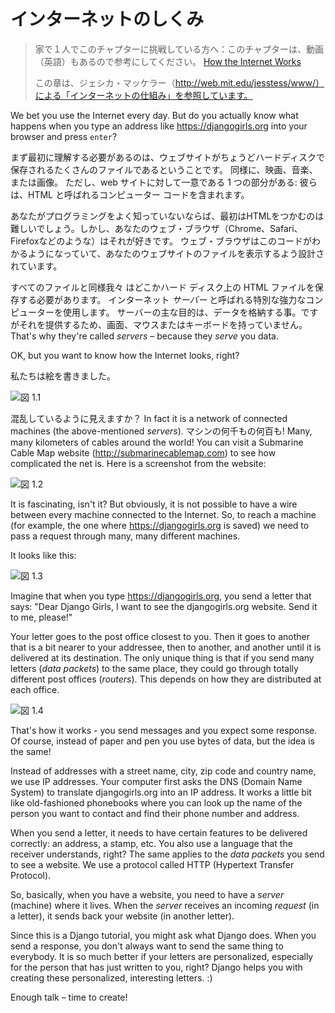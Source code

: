 # インターネットのしくみ

> 家で１人でこのチャプターに挑戦している方へ：このチャプターは、動画（英語）もあるので参考にしてください。 [How the Internet Works](https://www.youtube.com/watch?v=oM9yAA09wdc)
> 
> この章は、ジェシカ・マッケラー（http://web.mit.edu/jesstess/www/）による「インターネットの仕組み」を参照しています。

We bet you use the Internet every day. But do you actually know what happens when you type an address like https://djangogirls.org into your browser and press `enter`?

まず最初に理解する必要があるのは、ウェブサイトがちょうどハードディスクで保存されるたくさんのファイルであるということです。 同様に、映画、音楽、または画像。 ただし、web サイトに対して一意である 1 つの部分がある: 彼らは、HTML と呼ばれるコンピューター コードを含まれます。

あなたがプログラミングをよく知っていないならば、最初はHTMLをつかむのは難しいでしょう。しかし、あなたのウェブ・ブラウザ（Chrome、Safari、Firefoxなどのような）はそれが好きです。 ウェブ・ブラウザはこのコードがわかるようになっていて、あなたのウェブサイトのファイルを表示するよう設計されています。

すべてのファイルと同様我々 はどこかハード ディスク上の HTML ファイルを保存する必要があります。 インターネット *サーバー* と呼ばれる特別な強力なコンピューターを使用します。 サーバーの主な目的は、データを格納する事。ですがそれを提供するため、画面、マウスまたはキーボードを持っていません。 That's why they're called *servers* – because they *serve* you data.

OK, but you want to know how the Internet looks, right?

私たちは絵を書きました。

![図 1.1](images/internet_1.png)

混乱しているように見えますか？ In fact it is a network of connected machines (the above-mentioned *servers*). マシンの何千もの何百も! Many, many kilometers of cables around the world! You can visit a Submarine Cable Map website (http://submarinecablemap.com) to see how complicated the net is. Here is a screenshot from the website:

![図 1.2](images/internet_3.png)

It is fascinating, isn't it? But obviously, it is not possible to have a wire between every machine connected to the Internet. So, to reach a machine (for example, the one where https://djangogirls.org is saved) we need to pass a request through many, many different machines.

It looks like this:

![図 1.3](images/internet_2.png)

Imagine that when you type https://djangogirls.org, you send a letter that says: "Dear Django Girls, I want to see the djangogirls.org website. Send it to me, please!"

Your letter goes to the post office closest to you. Then it goes to another that is a bit nearer to your addressee, then to another, and another until it is delivered at its destination. The only unique thing is that if you send many letters (*data packets*) to the same place, they could go through totally different post offices (*routers*). This depends on how they are distributed at each office.

![図 1.4](images/internet_4.png)

That's how it works - you send messages and you expect some response. Of course, instead of paper and pen you use bytes of data, but the idea is the same!

Instead of addresses with a street name, city, zip code and country name, we use IP addresses. Your computer first asks the DNS (Domain Name System) to translate djangogirls.org into an IP address. It works a little bit like old-fashioned phonebooks where you can look up the name of the person you want to contact and find their phone number and address.

When you send a letter, it needs to have certain features to be delivered correctly: an address, a stamp, etc. You also use a language that the receiver understands, right? The same applies to the *data packets* you send to see a website. We use a protocol called HTTP (Hypertext Transfer Protocol).

So, basically, when you have a website, you need to have a *server* (machine) where it lives. When the *server* receives an incoming *request* (in a letter), it sends back your website (in another letter).

Since this is a Django tutorial, you might ask what Django does. When you send a response, you don't always want to send the same thing to everybody. It is so much better if your letters are personalized, especially for the person that has just written to you, right? Django helps you with creating these personalized, interesting letters. :)

Enough talk – time to create!